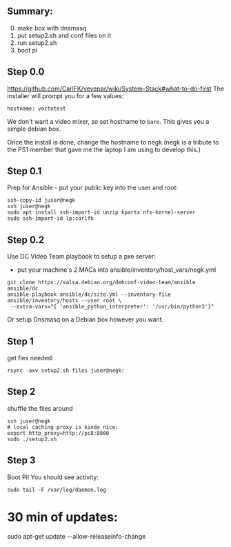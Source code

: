 ## Summary:
 0. make box with dnsmasq 
 1. put setup2.sh and conf files on it
 2. run setup2.sh
 3. boot pi


## Step 0.0
https://github.com/CarlFK/veyepar/wiki/System-Stack#what-to-do-first
The installer will prompt you for a few values:
```
hostname: voctotest
```
We don't want a video mixer, so set hostname to `bare`.  This gives you a simple debian box.

Once the install is done, change the hostname to negk (negk is a tribute to the PS1 member that gave me the laptop I am using to develop this.)

## Step 0.1
Prep for Ansible - put your public key into the user and root:
```
ssh-copy-id juser@negk
ssh juser@negk
sudo apt install ssh-import-id unzip kpartx nfs-kernel-server
sudo ssh-import-id lp:carlfk
```

## Step 0.2
Use DC Video Team playbook to setup a pxe server:
 - put your machine's 2 MACs into ansible/inventory/host_vars/negk.yml
```
git clone https://salsa.debian.org/debconf-video-team/ansible ansible/dc
ansible-playbook ansible/dc/site.yml --inventory-file ansible/inventory/hosts --user root \
 --extra-vars="{ 'ansible_python_interpreter': '/usr/bin/python3'}"
```
Or setup Dnsmasq on a Debian box however you want.

## Step 1
get fies needed:
```
rsync -axv setup2.sh files juser@negk:
```
## Step 2
shuffle the files around
```
ssh juser@negk
# local caching proxy is kinda nice:
export http_proxy=http://pc8:8000
sudo ./setup2.sh
```

## Step 3
Boot Pi!  You should see activity:
```
sudo tail -F /var/log/daemon.log
```

# 30 min of updates:
sudo apt-get update --allow-releaseinfo-change
```
